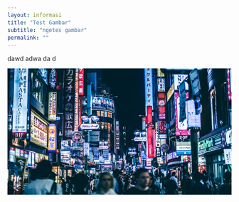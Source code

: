```yaml
---
layout: informasi
title: "Test Gambar"
subtitle: "ngetes gambar"
permalink: ""
---
```

dawd adwa da
d

<img class="img-fluid" src="/img/gbr.jpg" alt="Demo Image">
